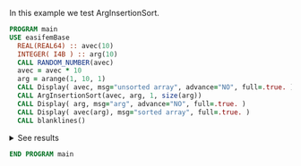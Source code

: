 In this example we test ArgInsertionSort.

```fortran {9}
PROGRAM main
USE easifemBase
  REAL(REAL64) :: avec(10)
  INTEGER( I4B ) :: arg(10)
  CALL RANDOM_NUMBER(avec)
  avec = avec * 10
  arg = arange(1, 10, 1)
  CALL Display( avec, msg="unsorted array", advance="NO", full=.true. )
  CALL ArgInsertionSort(avec, arg, 1, size(arg))
  CALL Display( arg, msg="arg", advance="NO", full=.true. )
  CALL Display( avec(arg), msg="sorted array", full=.true. )
  CALL blanklines()
```

<details>

<summary>See results</summary>

<div>

```txt title="results"
unsorted array,  arg,  sorted array
--------------,  ---,  ------------
   9.74747    ,   8 ,    0.73612   
   6.28162    ,  10 ,    0.96830   
   7.10011    ,   6 ,    1.11567   
   1.87641    ,   4 ,    1.87641   
   6.14801    ,   9 ,    2.89498   
   1.11567    ,   5 ,    6.14801   
   9.07674    ,   2 ,    6.28162   
   0.73612    ,   3 ,    7.10011   
   2.89498    ,   7 ,    9.07674   
   0.96830    ,   1 ,    9.74747
```

</div>

</details>

```fortran
END PROGRAM main
```
